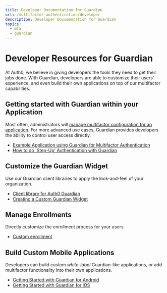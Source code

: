 ```yaml
---
title: Developer Documentation for Guardian
url: /multifactor-authentication/developer
description: Developer Documentation for Guardian
topics:
  - mfa
  - guardian
---
```


# Developer Resources for Guardian

At Auth0, we believe in giving developers the tools they need to get their jobs done. With Guardian, developers are able to customize their users' experience, and even build their own applications on top of our multifactor capabilities.

## Getting started with Guardian within your Application
Most often, administrators will [manage multifactor configuration for an application](multifactor-authentication/guardian/admin-guide). For more advanced use cases, Guardian provides developers the ability to control user access directly.
* [Example Application using Guardian for Multifactor Authentication](https://github.com/auth0/guardian-example)
* [How to do 'Step-Up' Authentication with Guardian](/multifactor-authentication/developer/step-up-with-acr)

## Customize the Guardian Widget
Use our Guardian client libraries to apply the look-and-feel of your organization.
* [Client library for Auth0 Guardian](https://github.com/auth0/auth0-guardian.js)
* [Creating a Custom Guardian Widget](https://github.com/auth0/auth0-guardian.js/tree/master/example)

## Manage Enrollments
Directly customize the enrollment process for your users.
* [Custom enrollment](/multifactor-authentication/developer/custom-enrollment-ticket)

## Build Custom Mobile Applications
Developers can build custom _white-label_ Guardian-like applications, or add multifactor functionality into their own applications.
* [Getting Started with Guardian for Android](/multifactor-authentication/developer/libraries/android)
* [Getting Started with Guardian for iOS](/multifactor-authentication/developer/libraries/ios)
